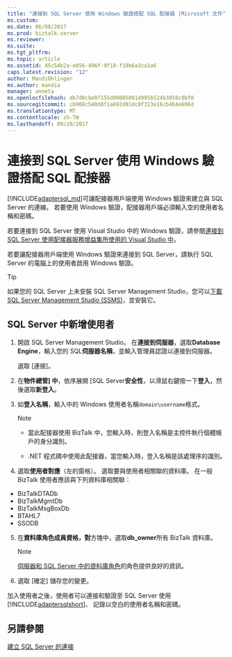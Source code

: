 ```yaml
---
title: "連接到 SQL Server 使用 Windows 驗證搭配 SQL 配接器 |Microsoft 文件"
ms.custom: 
ms.date: 06/08/2017
ms.prod: biztalk-server
ms.reviewer: 
ms.suite: 
ms.tgt_pltfrm: 
ms.topic: article
ms.assetid: 45c54b2a-e056-496f-9f10-f19b6a3ca1a6
caps.latest.revision: "12"
author: MandiOhlinger
ms.author: mandia
manager: anneta
ms.openlocfilehash: db7d0cbe07155d09085091d995b524b3058c0bf0
ms.sourcegitcommit: cb908c540d8f1a692d01dc8f313e16cb4b4e696d
ms.translationtype: MT
ms.contentlocale: zh-TW
ms.lasthandoff: 09/20/2017
---
```

# <a name="connect-to-sql-server-using-windows-authentication-with-the-sql-adapter"></a>連接到 SQL Server 使用 Windows 驗證搭配 SQL 配接器
[!INCLUDE[adaptersql_md](../../includes/adaptersql-md.md)]可讓配接器用戶端使用 Windows 驗證來建立與 SQL Server 的連線。 若要使用 Windows 驗證，配接器用戶端必須輸入空的使用者名稱和密碼。 

若要連接到 SQL Server 使用 Visual Studio 中的 Windows 驗證，請參閱[連接到 SQL Server 使用配接器服務增益集所使用的 Visual Studio 中](../../adapters-and-accelerators/adapter-sql/connect-to-sql-server-in-visual-studio-using-the-consume-adapter-service-add-in.md)。  
  
 若要讓配接器用戶端使用 Windows 驗證來連接到 SQL Server，請執行 SQL Server 的電腦上的使用者啟用 Windows 驗證。  

> [!TIP]
> 如果您的 SQL Server 上未安裝 SQL Server Management Studio，您可以[下載 SQL Server Management Studio (SSMS)](https://docs.microsoft.com/sql/ssms/download-sql-server-management-studio-ssms)，並安裝它。 
 
## <a name="add-the-user-in-sql-server"></a>SQL Server 中新增使用者  
  
1.  開啟 SQL Server Management Studio。 在**連接到伺服器**，選取**Database Engine**，輸入您的 SQL**伺服器名稱**，並輸入管理員認證以連接到伺服器。  

    選取 [連接]。
  
2.  在**物件總管] 中**，依序展開 [SQL Server**安全性**，以滑鼠右鍵按一下**登入**，然後選取**新登入**。  
  
3.  如**登入名稱**，輸入中的 Windows 使用者名稱`domain\username`格式。  

    > [!NOTE]
    >* 當此配接器使用 BizTalk 中，您輸入時，則登入名稱是主控件執行個體帳戶的身分識別。  
    >
    >* .NET 程式碼中使用此配接器，當您輸入時，登入名稱是該處理序的識別。
  
4.  選取**使用者對應**（左的窗格）。 選取要與使用者相關聯的資料庫。 在一般 BizTalk 使用者應該與下列資料庫相關聯： 

* BizTalkDTADb
* BizTalkMgmtDb
* BizTalkMsgBoxDb
* BTAHL7
* SSODB

5. 在**資料庫角色成員資格，對**方塊中，選取**db_owner**所有 BizTalk 資料庫。  

    > [!NOTE]
    > [伺服器和 SQL Server 中的資料庫角色](https://msdn.microsoft.com/library/bb669065.aspx)的角色提供良好的資訊。 
  
6.  選取 [確定] 儲存您的變更。
  
 加入使用者之後，使用者可以連接和驗證至 SQL Server 使用[!INCLUDE[adaptersqlshort](../../includes/adaptersqlshort-md.md)]、 記錄以空白的使用者名稱和密碼。  



## <a name="see-also"></a>另請參閱  
 [建立 SQL Server 的連接](../../adapters-and-accelerators/adapter-sql/create-a-connection-to-sql-server.md)